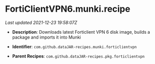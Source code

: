 # FortiClientVPN6.munki.recipe

_Last updated 2021-12-23 19:58:07Z_

- **Description**: Downloads latest Forticlient VPN 6 disk image, builds a package and imports it into Munki

- **Identifier**: `com.github.dataJAR-recipes.munki.forticlientvpn`

- **Parent Recipes**: `com.github.dataJAR-recipes.pkg.forticlientvpn`
